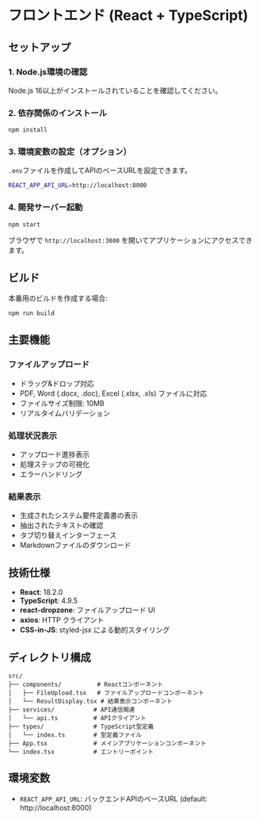 # フロントエンド (React + TypeScript)

## セットアップ

### 1. Node.js環境の確認
Node.js 16以上がインストールされていることを確認してください。

### 2. 依存関係のインストール
```bash
npm install
```

### 3. 環境変数の設定（オプション）
`.env`ファイルを作成してAPIのベースURLを設定できます。
```bash
REACT_APP_API_URL=http://localhost:8000
```

### 4. 開発サーバー起動
```bash
npm start
```

ブラウザで `http://localhost:3000` を開いてアプリケーションにアクセスできます。

## ビルド

本番用のビルドを作成する場合:
```bash
npm run build
```

## 主要機能

### ファイルアップロード
- ドラッグ&ドロップ対応
- PDF, Word (.docx, .doc), Excel (.xlsx, .xls) ファイルに対応
- ファイルサイズ制限: 10MB
- リアルタイムバリデーション

### 処理状況表示
- アップロード進捗表示
- 処理ステップの可視化
- エラーハンドリング

### 結果表示
- 生成されたシステム要件定義書の表示
- 抽出されたテキストの確認
- タブ切り替えインターフェース
- Markdownファイルのダウンロード

## 技術仕様

- **React**: 18.2.0
- **TypeScript**: 4.9.5
- **react-dropzone**: ファイルアップロード UI
- **axios**: HTTP クライアント
- **CSS-in-JS**: styled-jsx による動的スタイリング

## ディレクトリ構成

```
src/
├── components/          # Reactコンポーネント
│   ├── FileUpload.tsx   # ファイルアップロードコンポーネント
│   └── ResultDisplay.tsx # 結果表示コンポーネント
├── services/           # API通信関連
│   └── api.ts          # APIクライアント
├── types/              # TypeScript型定義
│   └── index.ts        # 型定義ファイル
├── App.tsx             # メインアプリケーションコンポーネント
└── index.tsx           # エントリーポイント
```

## 環境変数

- `REACT_APP_API_URL`: バックエンドAPIのベースURL (default: http://localhost:8000)
